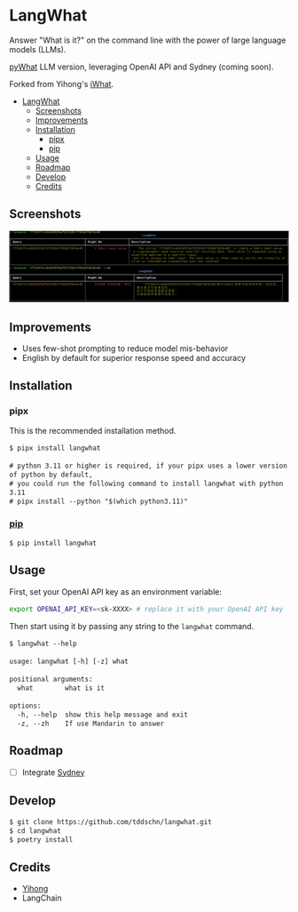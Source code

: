 # LangWhat

Answer "What is it?" on the command line with the power of large language models (LLMs).

[pyWhat](https://github.com/bee-san/pyWhat) LLM version, leveraging OpenAI API and Sydney (coming soon).

Forked from Yihong's [iWhat](https://github.com/yihong0618/iWhat).

- [LangWhat](#langwhat)
  - [Screenshots](#screenshots)
  - [Improvements](#improvements)
  - [Installation](#installation)
    - [pipx](#pipx)
    - [pip](#pip)
  - [Usage](#usage)
  - [Roadmap](#roadmap)
  - [Develop](#develop)
  - [Credits](#credits)

## Screenshots

![](images/screenshot-hash.png)

## Improvements
- Uses few-shot prompting to reduce model mis-behavior
- English by default for superior response speed and accuracy


## Installation

### pipx

This is the recommended installation method.

```
$ pipx install langwhat

# python 3.11 or higher is required, if your pipx uses a lower version of python by default,
# you could run the following command to install langwhat with python 3.11
# pipx install --python "$(which python3.11)"
```

### [pip](https://pypi.org/project/langwhat/)

```
$ pip install langwhat
```


## Usage


First, set your OpenAI API key as an environment variable:

```bash
export OPENAI_API_KEY=<sk-XXXX> # replace it with your OpenAI API key
```

Then start using it by passing any string to the `langwhat` command.

```
$ langwhat --help

usage: langwhat [-h] [-z] what

positional arguments:
  what        what is it

options:
  -h, --help  show this help message and exit
  -z, --zh    If use Mandarin to answer
```


## Roadmap
- [ ] Integrate [Sydney](https://www.bing.com/search?q=Bing+AI&showconv=1)

## Develop

```
$ git clone https://github.com/tddschn/langwhat.git
$ cd langwhat
$ poetry install
```

## Credits
- [Yihong](https://github.com/yihong0618/iWhat)
- LangChain